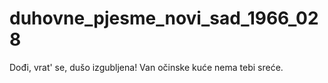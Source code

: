 # duhovne_pjesme_novi_sad_1966_028
Dođi, vrat' se, dušo izgubljena! Van očinske kuće nema tebi sreće.